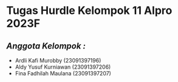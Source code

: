 # Tugas Hurdle Kelompok 11 Alpro 2023F

*Anggota Kelompok :*
--
- Ardli Kafi Murobby (23091397196)
- Aldy Yusuf Kurniawan (23091397206)
- Fina Fadhilah Maulana (23091397207)
